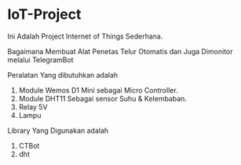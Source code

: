 # IoT-Project
Ini Adalah Project Internet of Things Sederhana.

Bagaimana Membuat Alat Penetas Telur Otomatis dan Juga Dimonitor melalui TelegramBot

Peralatan Yang dibutuhkan adalah

1. Module Wemos D1 Mini sebagai Micro Controller.
2. Module DHT11 Sebagai sensor Suhu & Kelembaban.
3. Relay 5V
4. Lampu

Library Yang Digunakan adalah
1. CTBot
2. dht
